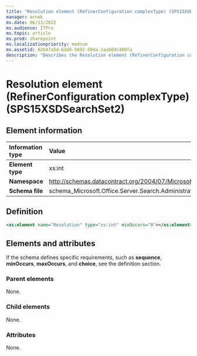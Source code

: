 ```yaml
---
title: "Resolution element (RefinerConfiguration complexType) (SPS15XSDSearchSet2)"
manager: arnek
ms.date: 06/13/2022
ms.audience: ITPro
ms.topic: article
ms.prod: sharepoint
ms.localizationpriority: medium
ms.assetid: 82b47a5d-6dd8-5692-50da-1aab0dc480fa
description: "Describes the Resolution element (RefinerConfiguration complexType) (SPS15XSDSearchSet2). If the schema defines specific requirements, see the Definition section."
---
```


# Resolution element (RefinerConfiguration complexType) (SPS15XSDSearchSet2)

 
  
## Element information

|Information type|Value|
|:-----|:-----|
|**Element type**|xs:int |
|**Namespace**|http://schemas.datacontract.org/2004/07/Microsoft.Office.Server.Search.Administration |
|**Schema file**|schema_Microsoft.Office.Server.Search.Administration.xsd |
   
## Definition

```XML
<xs:element name="Resolution" type="xs:int" minOccurs="0"></xs:element>

```

## Elements and attributes

If the schema defines specific requirements, such as **sequence**, **minOccurs**, **maxOccurs**, and **choice**, see the definition section. 
  
### Parent elements

None.
  
### Child elements

None.
  
### Attributes

None.
  

